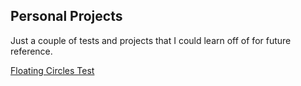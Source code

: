 
## Personal Projects

Just a couple of tests and projects that I could learn off of for future reference.

[Floating Circles Test](https://theoneandonlystack.github.io/Vu_Stack_ART2210/TheLABRATORY/FloatingTest/p5/FloatingTest.html)